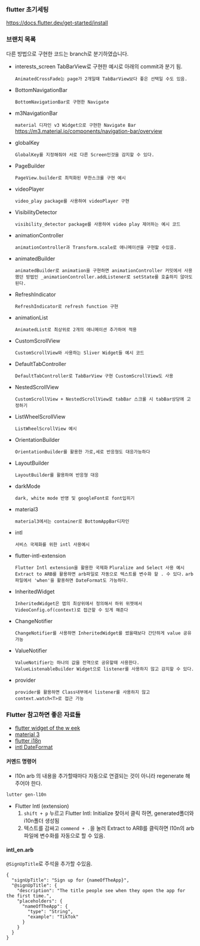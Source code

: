 ### flutter 초기세팅

https://docs.flutter.dev/get-started/install

### 브랜치 목록

다른 방법으로 구현한 코드는 branch로 분기하였습니다.

- interests_screen
  TabBarView로 구현한 예시로 아래의 commit과 분기 됨.

  `AnimatedCrossFade는 page가 2개일때 TabBarView보다 좋은 선택일 수도 있음.`

- BottomNavigationBar

  `BottomNavigationBar로 구현한 Navigate`

- m3NavigationBar

  `material 디자인 v3 Widget으로 구현한 Navigate Bar`
  https://m3.material.io/components/navigation-bar/overview

- globalKey

  `GlobalKey를 지정해줘야 서로 다른 Screen인것을 감지할 수 있다.`

- PageBuilder

  `PageView.builder로 최적화된 무한스크롤 구현 예시`

- videoPlayer

  `video_play package를 사용하여 videoPlayer 구현`

- VisibilityDetector

  `visibility_detector package를 사용하여 video play 제어하는 예시 코드`

- animationController

  `animationController과 Transform.scale로 애니메이션을 구현할 수있음.`

- animatedBuilder

  `animatedBuilder로 animation을 구현하면 animationController 커밋에서 사용했던 방법인 _animationController.addListener로 setState를 호출하지 않아도 된다.`

- RefreshIndicator

  `RefreshIndicator로 refresh function 구현`

- animationList

  `AnimatedList로 최상위로 2개의 애니메이션 추가하여 적용`

- CustomScrollView

  `CustomScrollView와 사용하는 Sliver Widget들 예시 코드`

- DefaultTabController

  `DefaultTabController로 TabBarView 구현 CustomScrollView도 사용`

- NestedScrollView

  `CustomScrollView + NestedScrollView로 tabBar 스크롤 시 tabBar상당에 고정하기`

- ListWheelScrollView

  `ListWheelScrollView 예시`

- OrientationBuilder

  `OrientationBuilder를 활용한 가로,세로 반응형도 대응가능하다`

- LayoutBuilder

  `LayoutBuilder를 활용하여 반응형 대응`

- darkMode

  `dark, white mode 반영 및 googleFont로 font입히기`

- material3

  `material3에서는 container로 BottomAppBar디자인`

- intl

  `서비스 국제화를 위한 intl 사용예시`

- flutter-intl-extension

  `Flutter Intl extension을 활용한 국제화`
  `Pluralize and Select 사용 예시`
  `Extract to ARB를 활용하면 arb파일로 자동으로 텍스트를 변수화 할 . 수 있다.`
  `arb파일에서 'when'을 활용하면 DateFormat도 가능하다.`

- InheritedWidget

  `InheritedWidget은 앱의 최상위에서 정의해서 하위 위젯에서 VideoConfig.of(context)로 접근할 수 있게 해준다`

- ChangeNotifier

  `ChangeNotifier를 사용하면 InheritedWidget를 썼을때보다 간단하게 value 공유 가능`

- ValueNotifier

  `ValueNotifier는 하나의 값을 전역으로 공유할때 사용한다. ValueListenableBuilder Widget으로 listener를 사용하지 않고 감지할 수 있다. `

- provider

  `provider를 활용하면 Class내부에서 listener를 사용하지 않고 context.watch<T>로 접근 가능`

### Flutter 참고하면 좋은 자료들

- [flutter widget of the w eek](https://youtube.com/playlist?list=PLjxrf2q8roU23XGwz3Km7sQZFTdB996iG&si=hqjynhQqFljGCVRm)
- [material 3](https://m3.material.io/)
- [flutter i18n](https://docs.flutter.dev/ui/accessibility-and-internationalization/internationalization)
- [intl DateFormat](https://pub.dev/documentation/intl/latest/intl/DateFormat-class.html)

#### 커멘드 명령어

- l10n
  arb 의 내용을 추가할때마다 자동으로 연결되는 것이 아니라 regenerate 해주어야 한다.

```bash
lutter gen-l10n
```

- Flutter Intl (extension)
  1. `shift + p` 누르고 Flutter Intl: Initialize 찾아서 클릭 하면,
     generated폴더와 i10n폴더 생성됨
  2. 텍스트를 감싸고 `commend + .`을 눌러 Extract to ARB를 클릭하면 I10n의 arb파일에 변수화를 자동으로 할 수 있음.

#### intl_en.arb

`@SignUpTitle`로 주석을 추가할 수있음.

```arb
{
  "signUpTitle": "Sign up for {nameOfTheApp}",
  "@signUpTitle": {
    "description": "The title people see when they open the app for the first time.",
    "placeholders": {
      "nameOfTheApp": {
        "type": "String",
        "example": "TikTok"
      }
    }
  }
}
```
